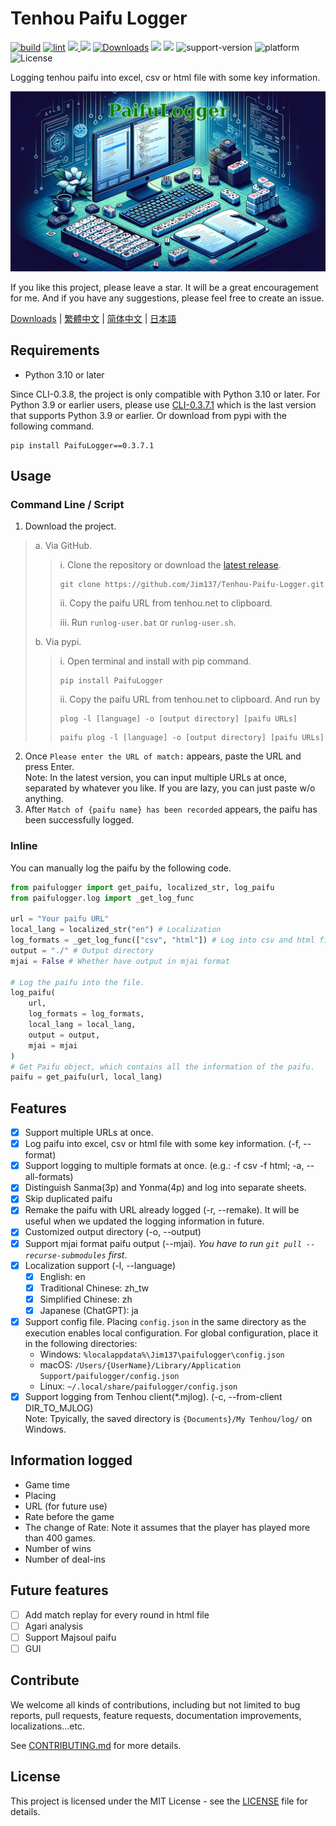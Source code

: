# Tenhou Paifu Logger

[![build](https://github.com/Jim137/Tenhou-Paifu-Logger/actions/workflows/publish-to-test-pypi.yml/badge.svg)](https://github.com/Jim137/Tenhou-Paifu-Logger/actions/workflows/publish-to-test-pypi.yml)
[![lint](https://github.com/Jim137/Tenhou-Paifu-Logger/actions/workflows/test.yml/badge.svg)](https://github.com/Jim137/Tenhou-Paifu-Logger/actions/workflows/test.yml)
[<img src="https://img.shields.io/pypi/v/PaifuLogger?style=plastic"> <img src="https://img.shields.io/pypi/wheel/PaifuLogger?style=plastic">](https://pypi.org/project/PaifuLogger/)
[![Downloads](https://static.pepy.tech/badge/Paifulogger)](https://pepy.tech/project/Paifulogger)
[<img src="https://img.shields.io/github/stars/Jim137/Tenhou-Paifu-Logger?style=plastic">](https://github.com/Jim137/Tenhou-Paifu-Logger/)
[<img src="https://img.shields.io/github/downloads/Jim137/Tenhou-Paifu-Logger/total?style=plastic">](https://github.com/Jim137/Tenhou-Paifu-Logger/releases)
![support-version](https://img.shields.io/pypi/pyversions/PaifuLogger?style=plastic)
![platform](https://img.shields.io/badge/platform-Windows%20%7C%20macOS%20%7C%20Linux-lightgray?style=plastic)
![License](https://img.shields.io/github/license/Jim137/Tenhou-Paifu-Logger?style=plastic)

Logging tenhou paifu into excel, csv or html file with some key information.

![Generated by DALL·E](https://github.com/Jim137/Tenhou-Paifu-Logger/raw/master/READMEs/image/paifulogger.png)

If you like this project, please leave a star. It will be a great encouragement for me. And if you have any suggestions, please feel free to create an issue.

[Downloads](https://github.com/Jim137/Tenhou-Paifu-Logger/releases/latest) | [繁體中文](https://github.com/Jim137/Tenhou-Paifu-Logger/blob/master/READMEs/README_zh_TW.md) | [简体中文](https://github.com/Jim137/Tenhou-Paifu-Logger/blob/master/READMEs/README_zh.md) | [日本語](https://github.com/Jim137/Tenhou-Paifu-Logger/blob/master/READMEs/README_ja.md)

## Requirements

* Python 3.10 or later

Since CLI-0.3.8, the project is only compatible with Python 3.10 or later.
For Python 3.9 or earlier users, please use [CLI-0.3.7.1](https://github.com/Jim137/Tenhou-Paifu-Logger/tree/CLI-0.3.7.1) which is the last version that supports Python 3.9 or earlier.
Or download from pypi with the following command.

```
pip install PaifuLogger==0.3.7.1
```

## Usage

### Command Line / Script

1. Download the project.

> a. Via GitHub.
>
>> i. Clone the repository or download the [latest release](https://github.com/Jim137/Tenhou-Paifu-Logger/releases/latest).
>>
>> ```
>> git clone https://github.com/Jim137/Tenhou-Paifu-Logger.git
>> ```
>>
>> ii. Copy the paifu URL from tenhou.net to clipboard.
>>
>> iii. Run `runlog-user.bat` or `runlog-user.sh`.
>
> b. Via pypi.
>
>> i. Open terminal and install with pip command.
>>
>> ```
>> pip install PaifuLogger
>> ```
>>
>> ii. Copy the paifu URL from tenhou.net to clipboard. And run by
>>
>> ```shell
>> plog -l [language] -o [output directory] [paifu URLs]
>> ```
>> ```shell
>> paifu plog -l [language] -o [output directory] [paifu URLs]
>> ```

2. Once `Please enter the URL of match:` appears, paste the URL and press Enter.\
Note: In the latest version, you can input multiple URLs at once, separated by whatever you like. If you are lazy, you can just paste w/o anything.
3. After `Match of {paifu name} has been recorded` appears, the paifu has been successfully logged.

### Inline

You can manually log the paifu by the following code.

```python
from paifulogger import get_paifu, localized_str, log_paifu
from paifulogger.log import _get_log_func

url = "Your paifu URL"
local_lang = localized_str("en") # Localization
log_formats = _get_log_func(["csv", "html"]) # Log into csv and html file.
output = "./" # Output directory
mjai = False # Whether have output in mjai format

# Log the paifu into the file.
log_paifu(
    url,
    log_formats = log_formats,
    local_lang = local_lang,
    output = output,
    mjai = mjai
)
# Get Paifu object, which contains all the information of the paifu.
paifu = get_paifu(url, local_lang)
```

## Features
* [x] Support multiple URLs at once.
* [x] Log paifu into excel, csv or html file with some key information. (-f, --format)
* [x] Support logging to multiple formats at once. (e.g.: -f csv -f html; -a, --all-formats)
* [x] Distinguish Sanma(3p) and Yonma(4p) and log into separate sheets.
* [x] Skip duplicated paifu
* [x] Remake the paifu with URL already logged (-r, --remake). It will be useful when we updated the logging information in future.
* [x] Customized output directory (-o, --output)
* [x] Support mjai format paifu output (--mjai). *You have to run `git pull --recurse-submodules` first*.
* [x] Localization support (-l, --language)
  * [x] English: en
  * [x] Traditional Chinese: zh_tw
  * [x] Simplified Chinese: zh
  * [x] Japanese (ChatGPT): ja
* [x] Support config file. Placing `config.json` in the same directory as the execution enables local configuration. For global configuration, place it in the following directories:
  * Windows: `%localappdata%\Jim137\paifulogger\config.json`
  * macOS: `/Users/{UserName}/Library/Application Support/paifulogger/config.json`
  * Linux: `~/.local/share/paifulogger/config.json`
* [x] Support logging from Tenhou client(*.mjlog). (-c, --from-client DIR_TO_MJLOG)\
Note: Tpyically, the saved directory is `{Documents}/My Tenhou/log/` on Windows.

## Information logged

* Game time
* Placing
* URL (for future use)
* Rate before the game
* The change of Rate: Note it assumes that the player has played more than 400 games.
* Number of wins
* Number of deal-ins

## Future features

* [ ] Add match replay for every round in html file
* [ ] Agari analysis
* [ ] Support Majsoul paifu
* [ ] GUI

## Contribute
We welcome all kinds of contributions, including but not limited to bug reports, pull requests, feature requests, documentation improvements, localizations...etc.

See [CONTRIBUTING.md](https://github.com/Jim137/Tenhou-Paifu-Logger/blob/master/CONTRIBUTING.md) for more details.

## License

This project is licensed under the MIT License - see the [LICENSE](LICENSE) file for details.
